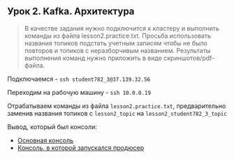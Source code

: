 ## Урок 2. Kafka. Архитектура
> В качестве задания нужно подключится к кластеру и выполнить команды из файла lesson2.practice.txt.
> Просьба использовать названия топиков подстать учетным записям чтобы не было повторов и топиков с неразборчивым названием.
> Результаты выполнения команд нужно приложить в виде скриншотов/pdf-файла.

Подключаемся - `ssh student782_3@37.139.32.56`

Переходим на рабочую машину - `ssh 10.0.0.19`

Отрабатываем команды из файла `lesson2.practice.txt`, предварительно заменив названия топиков с `lesson2_topic` на `lesson2_student782_3_topic`

Вывод, который был консоли: 
- [Основная консоль](https://github.com/bostspb/streaming/blob/master/lesson02/stdout_console_01.txt)
- [Консоль, в которой запускался продюсер](https://github.com/bostspb/streaming/blob/master/lesson01/stdout_rate_py_02.txt)



